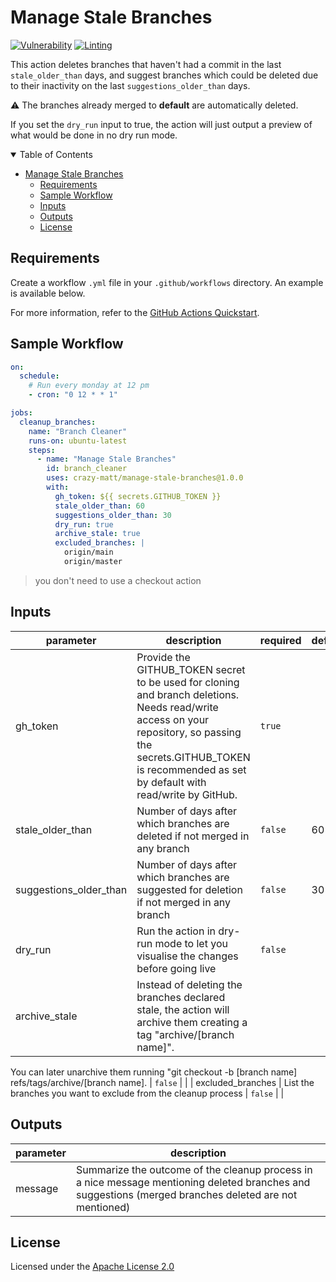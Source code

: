 # Manage Stale Branches

[![Vulnerability](https://github.com/crazy-matt/manage-stale-branches/actions/workflows/security_scanner.yml/badge.svg)](https://github.com/crazy-matt/manage-stale-branches/actions/workflows/security_scanner.yml) [![Linting](https://github.com/crazy-matt/manage-stale-branches/actions/workflows/linter.yml/badge.svg)](https://github.com/crazy-matt/manage-stale-branches/actions/workflows/linter.yml)

This action deletes branches that haven't had a commit in the last `stale_older_than` days, and suggest branches which could be deleted due to their inactivity on the last `suggestions_older_than` days.

⚠️ The branches already merged to **default** are automatically deleted.

If you set the `dry_run` input to true, the action will just output a preview of what would be done in no dry run mode.

<details open="open">
<summary>Table of Contents</summary>

- [Manage Stale Branches](#manage-stale-branches)
  - [Requirements](#requirements)
  - [Sample Workflow](#sample-workflow)
  - [Inputs](#inputs)
  - [Outputs](#outputs)
  - [License](#license)

</details>

## Requirements

Create a workflow `.yml` file in your `.github/workflows` directory. An example is available below.

For more information, refer to the [GitHub Actions Quickstart](https://docs.github.com/en/actions/quickstart).

## Sample Workflow

```yaml
on:
  schedule:
    # Run every monday at 12 pm
    - cron: "0 12 * * 1"

jobs:
  cleanup_branches:
    name: "Branch Cleaner"
    runs-on: ubuntu-latest
    steps:
      - name: "Manage Stale Branches"
        id: branch_cleaner
        uses: crazy-matt/manage-stale-branches@1.0.0
        with:
          gh_token: ${{ secrets.GITHUB_TOKEN }}
          stale_older_than: 60
          suggestions_older_than: 30
          dry_run: true
          archive_stale: true
          excluded_branches: |
            origin/main
            origin/master
```

> you don't need to use a checkout action

<!-- action-docs-inputs -->
## Inputs

| parameter | description | required | default |
| - | - | - | - |
| gh_token | Provide the GITHUB_TOKEN secret to be used for cloning and branch deletions. Needs read/write access on your repository, so passing the secrets.GITHUB_TOKEN is recommended as set by default with read/write by GitHub. | `true` |  |
| stale_older_than | Number of days after which branches are deleted if not merged in any branch | `false` | 60 |
| suggestions_older_than | Number of days after which branches are suggested for deletion if not merged in any branch | `false` | 30 |
| dry_run | Run the action in dry-run mode to let you visualise the changes before going live | `false` |  |
| archive_stale | Instead of deleting the branches declared stale, the action will archive them creating a tag "archive/[branch name]".
You can later unarchive them running "git checkout -b [branch name] refs/tags/archive/[branch name].
 | `false` |  |
| excluded_branches | List the branches you want to exclude from the cleanup process | `false` |  |



<!-- action-docs-inputs -->

<!-- action-docs-outputs -->
## Outputs

| parameter | description |
| - | - |
| message | Summarize the outcome of the cleanup process in a nice message mentioning deleted branches and suggestions (merged branches deleted are not mentioned) |



<!-- action-docs-outputs -->

## License

Licensed under the [Apache License 2.0](LICENSE)
